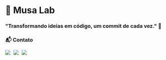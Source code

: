 # 📌 Musa Lab

### "Transformando ideias em código, um commit de cada vez." 🚀

### 📬 Contato
<div style="display: flex; flex-wrap: wrap; gap: 10px;">
  <a href="mailto:italocentrismo@gmail.com">
    <img src="https://img.shields.io/badge/Gmail-D14836?style=for-the-badge&logo=gmail&logoColor=white" />
  </a>
  <a href="https://www.linkedin.com/in/%C3%ADtalo-ferreira-307469246">
    <img src="https://img.shields.io/badge/LinkedIn-0077B5?style=for-the-badge&logo=linkedin&logoColor=white" />
  </a>
  <a href="https://www.instagram.com/italo.kairon">
    <img src="https://img.shields.io/badge/Instagram-E4405F?style=for-the-badge&logo=instagram&logoColor=white" />
  </a>
</div>
